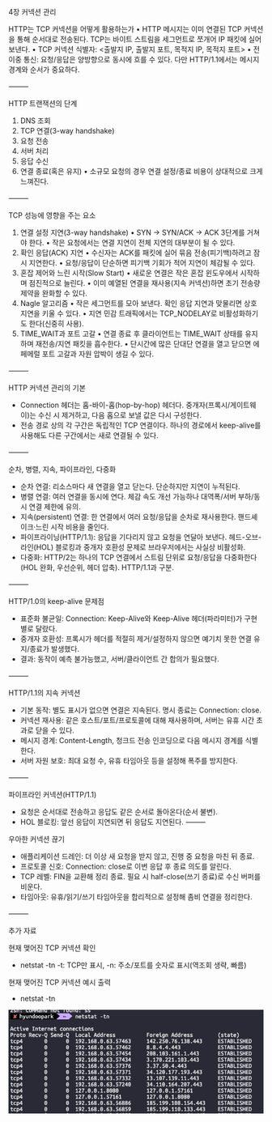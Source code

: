 4장 커넥션 관리

HTTP는 TCP 커넥션을 어떻게 활용하는가
• HTTP 메시지는 이미 연결된 TCP 커넥션을 통해 순서대로 전송된다. TCP는 바이트 스트림을 세그먼트로 쪼개어 IP 패킷에 실어 보낸다.
• TCP 커넥션 식별자: <출발지 IP, 출발지 포트, 목적지 IP, 목적지 포트> 
• 전이중 통신: 요청/응답은 양방향으로 동시에 흐를 수 있다. 다만 HTTP/1.1에서는 메시지 경계와 순서가 중요하다.

⸻

HTTP 트랜잭션의 단계
1. DNS 조회
2. TCP 연결(3-way handshake)
3. 요청 전송
4. 서버 처리
5. 응답 수신
6. 연결 종료(혹은 유지)
• 소규모 요청의 경우 연결 설정/종료 비용이 상대적으로 크게 느껴진다.

⸻

TCP 성능에 영향을 주는 요소
1. 연결 설정 지연(3-way handshake)
   • SYN → SYN/ACK → ACK 3단계를 거쳐야 한다.
   • 작은 요청에서는 연결 지연이 전체 지연의 대부분이 될 수 있다.
2. 확인 응답(ACK) 지연
   • 수신자는 ACK를 패킷에 실어 묶음 전송(피기백)하려고 잠시 지연한다.
   • 요청/응답이 단순하면 피기백 기회가 적어 지연이 체감될 수 있다.
3. 혼잡 제어와 느린 시작(Slow Start)
   • 새로운 연결은 작은 혼잡 윈도우에서 시작하며 점진적으로 늘린다.
   • 이미 예열된 연결을 재사용(지속 커넥션)하면 초기 전송량 제약을 완화할 수 있다.
4. Nagle 알고리즘
   • 작은 세그먼트를 모아 보낸다. 확인 응답 지연과 맞물리면 상호 지연을 키울 수 있다.
   • 지연 민감 트래픽에서는 TCP_NODELAY로 비활성화하기도 한다(신중히 사용).
5. TIME_WAIT과 포트 고갈
   • 연결 종료 후 클라이언트는 TIME_WAIT 상태를 유지하며 재전송/지연 패킷을 흡수한다.
   • 단시간에 많은 단대단 연결을 열고 닫으면 에페메럴 포트 고갈과 자원 압박이 생길 수 있다.

⸻

HTTP 커넥션 관리의 기본
- Connection 헤더는 홉-바이-홉(hop-by-hop) 헤더다. 중개자(프록시/게이트웨이)는 수신 시 제거하고, 다음 홉으로 보낼 값은 다시 구성한다.
- 전송 경로 상의 각 구간은 독립적인 TCP 연결이다. 하나의 경로에서 keep-alive를 사용해도 다른 구간에서는 새로 연결될 수 있다.

⸻

순차, 병렬, 지속, 파이프라인, 다중화
- 순차 연결: 리소스마다 새 연결을 열고 닫는다. 단순하지만 지연이 누적된다.
- 병렬 연결: 여러 연결을 동시에 연다. 체감 속도 개선 가능하나 대역폭/서버 부하/동시 연결 제한에 유의.
- 지속(persistent) 연결: 한 연결에서 여러 요청/응답을 순차로 재사용한다. 핸드셰이크·느린 시작 비용을 줄인다.
- 파이프라이닝(HTTP/1.1): 응답을 기다리지 않고 요청을 연달아 보낸다. 헤드-오브-라인(HOL) 블로킹과 중개자 호환성 문제로 브라우저에서는 사실상 비활성화.
- 다중화: HTTP/2는 하나의 TCP 연결에서 스트림 단위로 요청/응답을 다중화한다(HOL 완화, 우선순위, 헤더 압축). HTTP/1.1과 구분.

⸻

HTTP/1.0의 keep-alive 문제점
- 표준화 불균일: Connection: Keep-Alive와 Keep-Alive 헤더(파라미터)가 구현별로 달랐다.
- 중개자 호환성: 프록시가 헤더를 적절히 제거/설정하지 않으면 예기치 못한 연결 유지/종료가 발생했다.
- 결과: 동작이 예측 불가능했고, 서버/클라이언트 간 합의가 필요했다.

⸻

HTTP/1.1의 지속 커넥션
- 기본 동작: 별도 표시가 없으면 연결은 지속된다. 명시 종료는 Connection: close.
- 커넥션 재사용: 같은 호스트/포트/프로토콜에 대해 재사용하며, 서버는 유휴 시간 초과로 닫을 수 있다.
- 메시지 경계: Content-Length, 청크드 전송 인코딩으로 다음 메시지 경계를 식별한다.
- 서버 자원 보호: 최대 요청 수, 유휴 타임아웃 등을 설정해 폭주를 방지한다.

⸻

파이프라인 커넥션(HTTP/1.1)
- 요청은 순서대로 전송하고 응답도 같은 순서로 돌아온다(순서 불변).
- HOL 블로킹: 앞선 응답이 지연되면 뒤 응답도 지연된다.
⸻

우아한 커넥션 끊기
- 애플리케이션 드레인: 더 이상 새 요청을 받지 않고, 진행 중 요청을 마친 뒤 종료.
- 프로토콜 신호: Connection: close로 이번 응답 후 종료 의도를 알린다.
- TCP 레벨: FIN을 교환해 정리 종료. 필요 시 half-close(쓰기 종료)로 수신 버퍼를 비운다.
- 타임아웃: 유휴/읽기/쓰기 타임아웃을 합리적으로 설정해 좀비 연결을 정리한다.

⸻

추가 자료

현재 맺어진 TCP 커넥션 확인
- netstat -tn
  -t: TCP만 표시, -n: 주소/포트를 숫자로 표시(역조회 생략, 빠름)

현재 맺어진 TCP 커넥션 예시 출력

- netstat -tn

![img.png](img.png)

